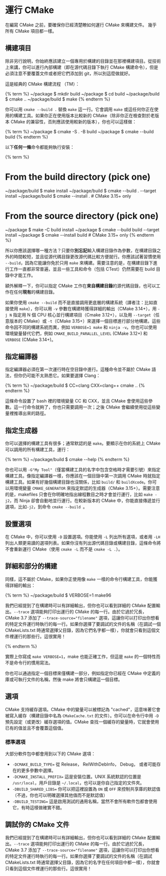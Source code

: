 # 運行 CMake

在編寫 CMake 之前，要確保你已經清楚瞭如何運行 CMake 來構建文件。 幾乎所有 CMake 項目都一樣。

## 構建項目

除非另行說明，你始終應該建立一個專用於構建的目錄並在那裡構建項目。從技術上來講，你可以進行內部構建（即在源代碼目錄下執行 CMake 構建命令），但是必須注意不要覆蓋文件或者把它們添加到 git，所以別這麼做就好。

這是經典的 CMake 構建流程 （TM）：

{% term %}
~/package $ mkdir build
~/package $ cd build
~/package/build $ cmake ..
~/package/build $ make
{% endterm %}

你可以用 `cmake --build .` 替換 `make` 這一行。它會調用 `make` 或這任何你正在使用的構建工具。如果你正在使用版本比較新的 CMake（除非你正在檢查對於老版本 CMake 的兼容性，否則應該使用較新的版本），你也可以這樣做：

{% term %}
~/package $ cmake -S . -B build
~/package $ cmake --build build
{% endterm %}

以下**任何一條**命令都能夠執行安裝：

{% term %}
# From the build directory (pick one)
~/package/build $ make install
~/package/build $ cmake --build . --target install
~/package/build $ cmake --install . # CMake 3.15+ only

# From the source directory (pick one)
~/package $ make -C build install
~/package $ cmake --build build --target install
~/package $ cmake --install build # CMake 3.15+ only
{% endterm %}

所以你應該選擇哪一種方法？只要你**別忘記**輸入構建目錄作為參數，在構建目錄之外的時間較短，並且從源代碼目錄更改源代碼比較方便就行。你應該試著習慣使用 `--build`，因為它能讓你免於只用 `make` 來構建。需要注意的是，在構建目錄下進行工作一直都非常普遍，並且一些工具和命令（包括 CTest）仍然需要在 build 目錄中才能工作。

額外解釋一下，你可以指定 CMake 工作在**來自構建目錄**的源代碼目錄，也可以工作在任何**現有**的構建目錄。

如果你使用 `cmake --build` 而不是直接調用更底層的構建系統（譯者注：比如直接使用 `make`），你可以用 `-v` 參數在構建時獲得詳細的輸出（CMake 3.14+），用 `-j N` 指定用 N 個 CPU 核心並行構建項目（Cmake 3.12+），以及用 `--target`（任意版本的 CMake）或 `-t`（CMake 3.15+）來選擇一個目標進行部分地構建。這些命令因不同的構建系統而異，例如 `VERBOSE=1 make` 和 `ninja -v`。你也可以使用環境變量替代它們，例如 `CMAKE_BUILD_PARALLEL_LEVEL` (CMake 3.12+) 和 `VERBOSE` (CMake 3.14+)。

## 指定編譯器

指定編譯器必須在第一次運行時在空目錄中進行。這種命令並不屬於 CMake 語法，但你仍可能不太熟悉它。如果要選擇 Clang：

{% term %}
~/package/build $ CC=clang CXX=clang++ cmake ..
{% endterm %}

這條命令設置了 bash 裡的環境變量 CC 和 CXX，並且 CMake 會使用這些參數。這一行命令就夠了，你也只需要調用一次；之後 CMake 會繼續使用從這些變量裡推導出來的路徑。

## 指定生成器

你可以選擇的構建工具有很多；通常默認的是 `make`。要顯示在你的系統上 CMake 可以調用的所有構建工具，運行：

{% term %}
~/package/build $ cmake --help
{% endterm %}

你也可以用 `-G"My Tool"`（僅當構建工具的名字中包含空格時才需要引號）來指定構建工具。像指定編譯器一樣，你應該在一個目錄中第一次調用 CMake 時就指定構建工具。如果有好幾個構建目錄也沒關係，比如 `build/` 和 `buildXcode`。你可以用環境變量 `CMAKE_GENERATOR` 來指定默認的生成器（CMake 3.15+）。需要注意的是，makefiles 只會在你明確地指出線程數目之時才會並行運行，比如 `make -j2`，而 Ninja 卻會自動地並行運行。在較新版本的 CMake 中，你能直接傳遞並行選項，比如`-j2`，到命令 `cmake --build `。

## 設置選項

在 CMake 中，你可以使用 `-D` 設置選項。你能使用 `-L` 列出所有選項，或者用 `-LH` 列出人類更易讀的選項列表。如果你沒有列出源代碼目錄或構建目錄，這條命令將不會重新運行 CMake（使用 `cmake -L` 而不是 `cmake -L .`）。

## 詳細和部分的構建

同樣，這不屬於 CMake，如果你正使用像 `make` 一樣的命令行構建工具，你能獲得詳細的輸出：

{% term %}
~/package/build $ VERBOSE=1 make96

我們已經提到了在構建時可以有詳細輸出，但你也可以看到詳細的 CMake 配置輸出。`--trace` 選項能夠打印出運行的 CMake 的每一行。由於它過於冗長，CMake 3.7 添加了 `--trace-source="filename"` 選項，這讓你可以打印出你想看的特定文件運行時執行的每一行。如果你選擇了要調試的文件的名稱（在調試一個 CMakeLists.txt 時通常選擇父目錄，因為它們名字都一樣），你就會只看到這個文件裡運行的那些行。這很實用！


{% endterm %}

實際上你寫成 `make VERBOSE=1`，make 也能正確工作，但這是 `make` 的一個特性而不是命令行的慣用寫法。

你也可以通過指定一個目標來僅構建一部分，例如指定你已經在 CMake 中定義的庫或可執行文件的名稱，然後 make 將會只構建這一個目標。

## 選項

CMake 支持緩存選項。CMake 中的變量可以被標記為 "cached"，這意味著它會被寫入緩存（構建目錄中名為 `CMakeCache.txt` 的文件）。你可以在命令行中用 `-D` 預先設定（或更改）緩存選項的值。CMake 查找一個緩存的變量時，它就會使用已有的值並且不會覆蓋這個值。

### 標準選項

大部分軟件包中都會用到以下的 CMake 選項：

* `-DCMAKE_BUILD_TYPE=` 從 Release， RelWithDebInfo， Debug， 或者可能存在的更多參數中選擇。
* `-DCMAKE_INSTALL_PREFIX=` 這是安裝位置。UNIX 系統默認的位置是 `/usr/local`，用戶目錄是 `~/.local`，也可以是你自己指定的文件夾。
* `-DBUILD_SHARED_LIBS=` 你可以把這裡設置為 `ON` 或 `OFF` 來控制共享庫的默認值（不過，你也可以明確選擇其他值而不是默認值）
* `-DBUILD_TESTING=` 這是啟用測試的通用名稱，當然不會所有軟件包都會使用它，有時這樣做確實不錯。

## 調試你的 CMake 文件

我們已經提到了在構建時可以有詳細輸出，但你也可以看到詳細的 CMake 配置輸出。`--trace` 選項能夠打印出運行的 CMake 的每一行。由於它過於冗長，CMake 3.7 添加了 `--trace-source="filename"` 選項，這讓你可以打印出你想看的特定文件運行時執行的每一行。如果你選擇了要調試的文件的名稱（在調試 CMakeLists.txt 時通常選擇父目錄，因為它的名字在任何項目中都一樣），你就會只看到這個文件裡運行的那些行。這很實用！
